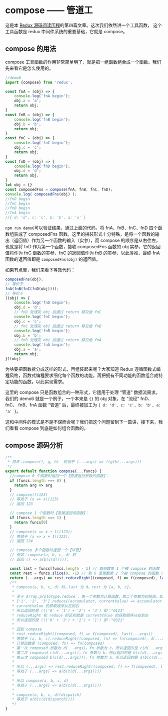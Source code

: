 # compose —— 管道工

这是本 [Redux 源码阅读历程](https://github.com/pobusama/redux-source-code-chewing)的第四篇文章。这次我们依然讲一个工具函数， 这个工具函数是 redux 中间件系统的重要基础，它就是 compose。

## compose 的用法
compose 工具函数的作用非常简单明了，就是把一组函数组合成一个函数。我们先来看它是怎么使用的。

```js
//demo6
import {compose} from 'redux';

const fnA = (obj) => {
    console.log('fnA begin');
    obj.a = 'a';
    return obj;
}
const fnB = (obj) => {
    console.log('fnB begin');
    obj.b = 'b';
    return obj;
}
const fnC = (obj) => {
    console.log('fnC begin');
    obj.c = 'c';
    return obj;
}
const fnD = (obj) => {
    console.log('fnD begin');
    obj.d = 'd';
    return obj;
}
let obj = {}
const composedFns = compose(fnA, fnB, fnC, fnD);
console.log( composedFns(obj) );
//fnD begin
//fnC begin
//fnB begin
//fnA begin
//{ d: 'd', c: 'c', b: 'b', a: 'a' }
```

`npm run demo6`可以验证结果，通过上面的代码，将 fnA、fnB、fnC、fnD 四个函数组装成了 composedFns 函数。这里的拼装形式十分特殊，是将一个函数的输出（返回值）作为另一个函数的输入（实参），而 compose 的顺序是从右往左，也就是将 fnD 作为第一个函数，接收 composedFns 函数的 obj 实参，它的返回值将作为 fnC 函数的实参，fnC 的返回值作为 fnB 的实参，以此类推，最终 fnA 函数的返回值即是 `composedFns(obj)` 的返回值。

如果有点晕，我们来看下等效代码：
```js
composedFns(obj);
// 等价于
fnA(fnB(fnC(fnD(obj))));
// 等价于
((obj) => { 
    console.log('fnD begin');
    obj.d = 'd';
    // fnD 处理完 obj 后通过 return 移交给 fnC
    console.log('fnC begin');
    obj.c = 'c';
    // fnC 处理完 obj 后通过 return 移交给 fnB
    console.log('fnB begin');
    obj.b = 'b';
    // fnB 处理完 obj 后通过 return 移交给 fnA
    console.log('fnA begin');
    obj.a = 'a';
    return obj;
})(obj)

```

为啥要把函数拆分成这样的形式，再组装起来呢？大家知道 Redux 遵循函数式编程风格，函数式编程要求细化每个函数的功能，再把拥有不同功能的函数组合成特定功能的函数，以此实现需求。

这里的 compose 只是函数组合的一种形式，它适用于处理 “管道” 数据流需求。我们的 demo6 就是一个例子，一个本来是 `{}` 的 obj 对象，在 “流经” fnD、 fnC、 fnB、fnA 函数 “管道” 后，最终被加工为 `{ d: 'd', c: 'c', b: 'b', a: 'a' }`。

这和中间件的模式是不是不谋而合呢？我们把这个问题留到下一篇讲，接下来，我们看看 compose 到底是如何组合函数的。

## compose 源码分析
```js
/**
 * 用法：compose(f, g, h)  相当于 (...args) => f(g(h(...args)))
 */
export default function compose(...funcs) {
  //compose 0 个函数时返回一个【直接返回参数的函数】：
  if (funcs.length === 0) {
    return arg => arg
  } 
  // compose()(123)
  // 等效于 (x => x)(123)
  // 返回 123

  // compose 1 个函数时【直接返回该函数】：
  if (funcs.length === 1) {
    return funcs[0]
  }
  // compose(x => x + 1)(123);
  // 等效于 (x => x + 1)(123);
  // 返回 124

  // compose 多个函数时返回一个【洋葱】：
  // 例如：compose(a, b, c, d) 时
  // 返回 () => a(b(c(d())));

  const last = funcs[funcs.length - 1] // 取倒数第 1 个被 compose 的函数
  const rest = funcs.slice(0, -1) // 取 0 至倒数第 2 个被 compose 的函数（数组）
  return (...args) => rest.reduceRight((composed, f) => f(composed), last(...args))
  /**
   * compose(a, b, c, d) 时，last 为 d，rest 为 [a, b, c]。
   * 
   * 至于 Array.prototype.reduce ，第一个参数为计算函数，第二个参数为初始值，如：
   * ['1', '2', '3'].reduce((accumulator, currentValue) => accumulator + currentValue, '0');
   * currentValue 的获取顺序从左到右
   * 所以返回的是 ((('0' + '1') + '2') + '3') 即："0123"
   * reduceRight 和 reduce 的区别就是 currentValue 的获取顺序从右到左
   * 所以返回的是 ((('0' + '3') + '2') + '1') 即："0321"
   * 
   * 回到 compose 
   * rest.reduceRight((composed, f) => f(composed), last(...args))
   * 等效于 [a, b, c].reduceRight((composed, fn) => fn(composed), d(...args))
   * 计算函数是 (composed, fn) => fn(composed)
   * 第一次 composed 参数为 d(...args)，fn 参数为 c，所以返回的是 c(d(...args))
   * 第二次 composed c(d(...args))，fn 参数为 b，所以返回的是 b(c(d(...args)))
   * 第三次 composed b(c(d(...args)))，fn 参数为 a，所以返回的是 a(b(c(d(...args))))
   * 
   * 所以 (...args) => rest.reduceRight((composed, f) => f(composed), last(...args))
   * 等效于 (...args) => a(b(c(d(...args))))
   * 
   * 所以 compose(a, b, c, d)
   * 等效于 (...args) => a(b(c(d(...args))))
   * 
   * compose(a, b, c, d)(dispatch)
   * 等效于 a(b(c(d(dispatch))))
   */
}

```